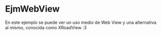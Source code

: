 # EjmWebView
En este ejemplo se puede ver un uso medio de Web View y una alternativa al mismo, conocida como XRoadView :3
